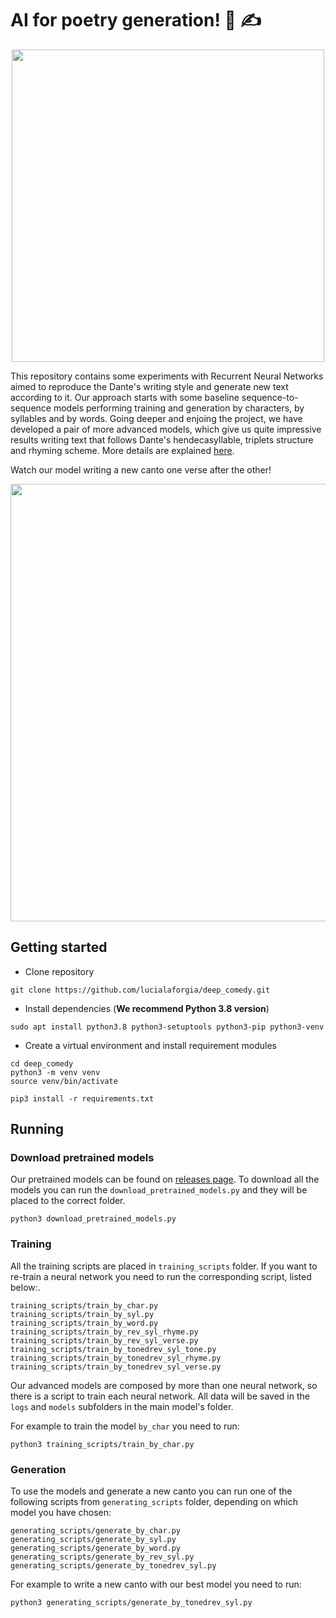 # AI for poetry generation! :robot:	:writing_hand:

<p align="center">
  <img width=500 src="https://github.com/lucialaforgia/deep_comedy/blob/master/images/dante.jpg?raw=true">
</p>


This repository contains some experiments with Recurrent Neural Networks aimed to reproduce the Dante's writing style and generate new text according to it. Our approach starts with some baseline sequence-to-sequence models performing training and generation by characters, by syllables and by words. 
Going deeper and enjoing the project, we have developed a pair of more advanced models, which give us quite impressive results writing text that follows Dante's hendecasyllable, triplets structure and rhyming scheme. More details are explained [here](docs/deep_comedy_documentation.pdf).



Watch our model writing a new canto one verse after the other!

<p align="center">
  <img width=700 src="https://github.com/lucialaforgia/deep_comedy/blob/master/images/gen_tonedrev.gif">
</p>


## Getting started

* Clone repository
```
git clone https://github.com/lucialaforgia/deep_comedy.git
```

* Install dependencies (**We recommend Python 3.8 version**)
```
sudo apt install python3.8 python3-setuptools python3-pip python3-venv
```

* Create a virtual environment and install requirement modules
```
cd deep_comedy
python3 -m venv venv
source venv/bin/activate

pip3 install -r requirements.txt
```


## Running

### Download pretrained models
Our pretrained models can be found on [releases page](https://github.com/lucialaforgia/deep_comedy/releases/tag/pretrained_models). To download all the models you can run the `download_pretrained_models.py` and they will be placed to the correct folder.

```
python3 download_pretrained_models.py
```

### Training
All the training scripts are placed in `training_scripts` folder. If you want to re-train a neural network you need to run the corresponding script, listed below:. 
```
training_scripts/train_by_char.py
training_scripts/train_by_syl.py
training_scripts/train_by_word.py
training_scripts/train_by_rev_syl_rhyme.py  
training_scripts/train_by_rev_syl_verse.py
training_scripts/train_by_tonedrev_syl_tone.py
training_scripts/train_by_tonedrev_syl_rhyme.py
training_scripts/train_by_tonedrev_syl_verse.py
```

Our advanced models are composed by more than one neural network, so there is a script to train each neural network. All data will be saved in the `logs` and `models` subfolders in the main model's folder.

For example to train the model `by_char` you need to run:

```
python3 training_scripts/train_by_char.py
```

### Generation
To use the models and generate a new canto you can run one of the following scripts from `generating_scripts` folder, depending on which model you have chosen:
```
generating_scripts/generate_by_char.py
generating_scripts/generate_by_syl.py
generating_scripts/generate_by_word.py
generating_scripts/generate_by_rev_syl.py
generating_scripts/generate_by_tonedrev_syl.py
```
For example to write a new canto with our best model you need to run:
```
python3 generating_scripts/generate_by_tonedrev_syl.py
```
